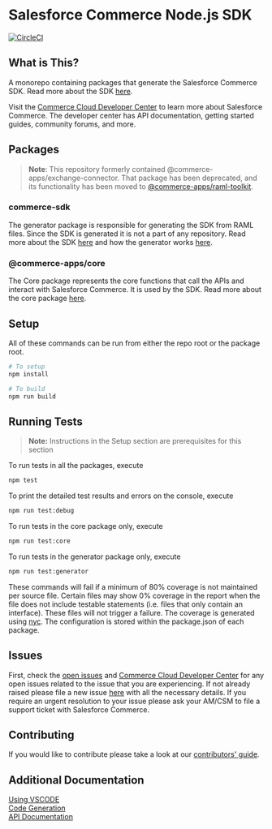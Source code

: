 # Salesforce Commerce Node.js SDK

[![CircleCI][circleci-image]][circleci-url]

## What is This?

A monorepo containing packages that generate the Salesforce Commerce SDK. Read more about the SDK [here](./packages/generator/README.md).

Visit the [Commerce Cloud Developer Center](https://developer.commercecloud.com/) to learn more about Salesforce Commerce. The developer center has API documentation, getting started guides, community forums, and more.

## Packages

> **Note**: This repository formerly contained @commerce-apps/exchange-connector. That package has been deprecated, and its functionality has been moved to [@commerce-apps/raml-toolkit](https://npmjs.com/package/@commerce-apps/raml-toolkit).

### commerce-sdk

The generator package is responsible for generating the SDK from RAML files. Since the SDK is generated it is not a part of any repository. Read more about the SDK [here](./packages/generator/README.md) and how the generator works [here](./packages/generator/docs/GENERATOR.md).

### @commerce-apps/core

The Core package represents the core functions that call the APIs and interact with Salesforce Commerce. It is used by the SDK. Read more about the core package [here](./packages/generator/README.md).

## Setup

All of these commands can be run from either the repo root or the package root.

```bash
# To setup
npm install

# To build
npm run build
```

## Running Tests

> **Note:** Instructions in the Setup section are prerequisites for this section

To run tests in all the packages, execute

```bash
npm test
```

To print the detailed test results and errors on the console, execute

```bash
npm run test:debug
```

To run tests in the core package only, execute

```bash
npm run test:core
```

To run tests in the generator package only, execute

```bash
npm run test:generator
```

These commands will fail if a minimum of 80% coverage is not maintained per source file. Certain files may show 0% coverage in the report when the file does not include testable statements (i.e. files that only contain an interface). These files will not trigger a failure. The coverage is generated using [nyc](https://www.npmjs.com/package/nyc). The configuration is stored within the package.json of each package.

## Issues

First, check the [open issues](https://github.com/SalesforceCommerceCloud/commerce-sdk/issues) and [Commerce Cloud Developer Center](https://developer.commercecloud.com/) for any open issues related to the issue that you are experiencing. If not already raised please file a new issue [here](https://github.com/SalesforceCommerceCloud/commerce-sdk/issues/new) with all the necessary details. If you require an urgent resolution to your issue please ask your AM/CSM to file a support ticket with Salesforce Commerce.

## Contributing

If you would like to contribute please take a look at our [contributors' guide](./Contributing.md).

## Additional Documentation

[Using VSCODE](./docs/vscode.md)  
[Code Generation](./packages/generator/docs/GENERATOR.md)  
[API Documentation](./packages/generator/APICLIENTS.md)  

<!-- Markdown link & img dfn's -->
[circleci-image]: https://circleci.com/gh/SalesforceCommerceCloud/commerce-sdk.svg?style=svg&circle-token=c68cee5cb20ee75f00cbda1b0eec5b5484c58b2a
[circleci-url]: https://circleci.com/gh/SalesforceCommerceCloud/commerce-sdk

